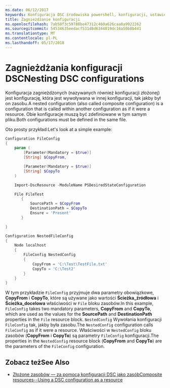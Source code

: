 ```yaml
---
ms.date: 06/12/2017
keywords: Konfiguracja DSC środowiska powershell, konfiguracji, ustawienia
title: Zagnieżdżanie konfiguracji
ms.openlocfilehash: 7ab58f3c59788be47312c460a626caa8a9922262
ms.sourcegitcommit: 54534635eedacf531d8d6344019dc16a50b8b441
ms.translationtype: MT
ms.contentlocale: pl-PL
ms.lasthandoff: 05/17/2018
---
```

# <a name="nesting-dsc-configurations"></a><span data-ttu-id="ccba9-103">Zagnieżdżania konfiguracji DSC</span><span class="sxs-lookup"><span data-stu-id="ccba9-103">Nesting DSC configurations</span></span>

<span data-ttu-id="ccba9-104">Konfiguracja zagnieżdżonych (nazywanych również konfiguracji złożonej) jest konfigurację, która jest wywoływana w innej konfiguracji, tak jakby był on zasobu.</span><span class="sxs-lookup"><span data-stu-id="ccba9-104">A nested configuration (also called composite configuration) is a configuration that is called within another configuration as if it were a resource.</span></span>
<span data-ttu-id="ccba9-105">Obie konfiguracje muszą być zdefiniowane w tym samym pliku.</span><span class="sxs-lookup"><span data-stu-id="ccba9-105">Both configurations must be defined in the same file.</span></span>

<span data-ttu-id="ccba9-106">Oto prosty przykład:</span><span class="sxs-lookup"><span data-stu-id="ccba9-106">Let's look at a simple example:</span></span>

```powershell
Configuration FileConfig
{
    param (
        [Parameter(Mandatory = $true)]
        [String] $CopyFrom,

        [Parameter(Mandatory = $true)]
        [String] $CopyTo
    )

    Import-DscResource -ModuleName PSDesiredStateConfiguration

    File FileTest
       {
           SourcePath = $CopyFrom
           DestinationPath = $CopyTo
           Ensure = 'Present'
       }

}

Configuration NestedFileConfig
{
    Node localhost
    {
        FileConfig NestedConfig
        {
            CopyFrom = 'C:\Test\TestFile.txt'
            CopyTo = 'C:\Test2'
        }
    }
}
```

<span data-ttu-id="ccba9-107">W tym przykładzie `FileConfig` przyjmuje dwa parametry obowiązkowe, **CopyFrom** i **CopyTo**, które są używane jako wartości **Ścieżka_źródłowa** i  **Ścieżka_docelowa** właściwości w `File` bloku zasobów.</span><span class="sxs-lookup"><span data-stu-id="ccba9-107">In this example, `FileConfig` takes two mandatory parameters,  **CopyFrom** and **CopyTo**, which are used as the values for the **SourcePath** and **DestinationPath** properties in the `File` resource block.</span></span>
<span data-ttu-id="ccba9-108">`NestedConfig` Wywołania konfiguracji `FileConfig` tak, jakby była zasobu.</span><span class="sxs-lookup"><span data-stu-id="ccba9-108">The `NestedConfig` configuration calls `FileConfig` as if it were a resource.</span></span>
<span data-ttu-id="ccba9-109">Właściwości w `NestedConfig` bloku zasobów (**CopyFrom** i **CopyTo**) są parametry `FileConfig` konfiguracji.</span><span class="sxs-lookup"><span data-stu-id="ccba9-109">The properties in the `NestedConfig` resource block (**CopyFrom** and **CopyTo**) are the parameters of the `FileConfig` configuration.</span></span>

## <a name="see-also"></a><span data-ttu-id="ccba9-110">Zobacz też</span><span class="sxs-lookup"><span data-stu-id="ccba9-110">See Also</span></span>

- [<span data-ttu-id="ccba9-111">Złożone zasobów — za pomocą konfiguracji DSC jako zasób</span><span class="sxs-lookup"><span data-stu-id="ccba9-111">Composite resources--Using a DSC configuration as a resource</span></span>](authoringResourceComposite.md)